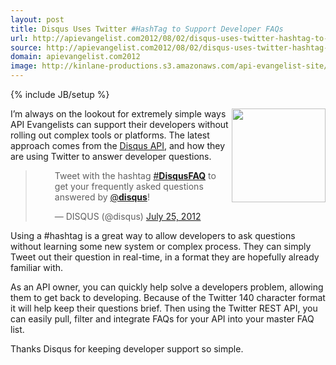 ```yaml
---
layout: post
title: Disqus Uses Twitter #HashTag to Support Developer FAQs
url: http://apievangelist.com2012/08/02/disqus-uses-twitter-hashtag-to-support-developer-faqs/
source: http://apievangelist.com2012/08/02/disqus-uses-twitter-hashtag-to-support-developer-faqs/
domain: apievangelist.com2012
image: http://kinlane-productions.s3.amazonaws.com/api-evangelist-site/blog/disqus-logo.gif
---
```

{% include JB/setup %}
<p><a title="Disqus API" href="http://disqus.com/api/docs/"><img src="http://kinlane-productions.s3.amazonaws.com/api-evangelist/disqus/disqus-logo.gif" alt="" width="150" align="right" /></a></p>
<p>I&rsquo;m always on the lookout for extremely simple ways API Evangelists can support their developers without rolling out complex tools or platforms.  The latest approach comes from the <a title="Disqus API" href="http://disqus.com/api/docs/">Disqus API</a>, and how they are using Twitter to answer developer questions.</p>
<blockquote class="twitter-tweet" style="padding-left: 45px;">
<p>Tweet with the hashtag <a href="https://twitter.com/search/%23DisqusFAQ">#<strong>DisqusFAQ</strong></a> to get your frequently asked questions answered by <a href="https://twitter.com/disqus">@<strong>disqus</strong></a>!</p>
&mdash; DISQUS (@disqus) <a href="https://twitter.com/disqus/status/227934056820662272">July 25, 2012</a></blockquote>
<script src="http://platform.twitter.com/widgets.js"></script>
<p>Using a #hashtag is a great way to allow developers to ask questions without learning some new system or complex process.  They can simply Tweet out their question in real-time, in a format they are hopefully already familiar with.</p>
<p>As an API owner, you can quickly help solve a developers problem, allowing them to get back to developing.  Because of the Twitter 140 character format it will help keep their questions brief.  Then using the Twitter REST API, you can easily pull, filter and integrate FAQs for your API into your master FAQ list.</p>
<p>Thanks Disqus for keeping developer support so simple.</p>
